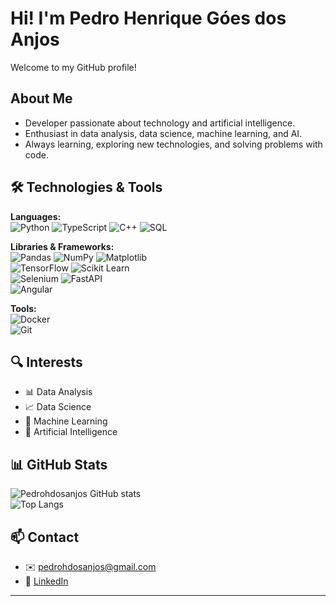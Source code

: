 # Hi! I'm Pedro Henrique Góes dos Anjos

Welcome to my GitHub profile!

## About Me

- Developer passionate about technology and artificial intelligence.  
- Enthusiast in data analysis, data science, machine learning, and AI.  
- Always learning, exploring new technologies, and solving problems with code.  

## 🛠️ Technologies & Tools

**Languages:**  
![Python](https://img.shields.io/badge/Python-3776AB?style=for-the-badge&logo=python&logoColor=white) 
![TypeScript](https://img.shields.io/badge/TypeScript-3178C6?style=for-the-badge&logo=typescript&logoColor=white) 
![C++](https://img.shields.io/badge/C++-00599C?style=for-the-badge&logo=cplusplus&logoColor=white) 
![SQL](https://img.shields.io/badge/SQL-4479A1?style=for-the-badge&logo=postgresql&logoColor=white)  

**Libraries & Frameworks:**  
![Pandas](https://img.shields.io/badge/Pandas-150458?style=for-the-badge&logo=pandas&logoColor=white) 
![NumPy](https://img.shields.io/badge/NumPy-013243?style=for-the-badge&logo=numpy&logoColor=white) 
![Matplotlib](https://img.shields.io/badge/Matplotlib-11557C?style=for-the-badge&logo=matplotlib&logoColor=white)  
![TensorFlow](https://img.shields.io/badge/TensorFlow-FF6F00?style=for-the-badge&logo=tensorflow&logoColor=white) 
![Scikit Learn](https://img.shields.io/badge/Scikit--Learn-F7931E?style=for-the-badge&logo=scikit-learn&logoColor=white)  
![Selenium](https://img.shields.io/badge/Selenium-43B02A?style=for-the-badge&logo=selenium&logoColor=white) 
![FastAPI](https://img.shields.io/badge/FastAPI-009688?style=for-the-badge&logo=fastapi&logoColor=white)  
![Angular](https://img.shields.io/badge/Angular-DD0031?style=for-the-badge&logo=angular&logoColor=white)  

**Tools:**  
![Docker](https://img.shields.io/badge/Docker-2496ED?style=for-the-badge&logo=docker&logoColor=white)  
![Git](https://img.shields.io/badge/Git-F05032?style=for-the-badge&logo=git&logoColor=white)  

## 🔍 Interests

- 📊 Data Analysis  
- 📈 Data Science  
- 🤖 Machine Learning  
- 🧠 Artificial Intelligence  

## 📊 GitHub Stats

![Pedrohdosanjos GitHub stats](https://github-readme-stats.vercel.app/api?username=pedrohdosanjos&show_icons=true&theme=github_dark)  
![Top Langs](https://github-readme-stats.vercel.app/api/top-langs/?username=pedrohdosanjos&layout=compact&theme=github_dark)

## 📫 Contact

- ✉️ pedrohdosanjos@gmail.com  
- 🔗 [LinkedIn](https://www.linkedin.com/in/pedro-g%C3%B3es-39b611208/)  

---
